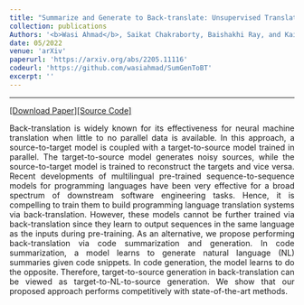 ```yaml
---
title: "Summarize and Generate to Back-translate: Unsupervised Translation of Programming Languages"
collection: publications
Authors: '<b>Wasi Ahmad</b>, Saikat Chakraborty, Baishakhi Ray, and Kai-Wei Chang.'
date: 05/2022
venue: 'arXiv'
paperurl: 'https://arxiv.org/abs/2205.11116'
codeurl: 'https://github.com/wasiahmad/SumGenToBT'
excerpt: ''
---
```

---
<a href='https://arxiv.org/pdf/2205.11116.pdf' target="_blank">[Download Paper]</a><a href='https://github.com/wasiahmad/SumGenToBT' target="_blank">[Source Code]</a>

<p align="justify">
Back-translation is widely known for its effectiveness for neural machine translation when little to no parallel data is available. In this approach, 
  a source-to-target model is coupled with a target-to-source model trained in parallel. The target-to-source model generates noisy sources, while the 
  source-to-target model is trained to reconstruct the targets and vice versa. Recent developments of multilingual pre-trained sequence-to-sequence models 
  for programming languages have been very effective for a broad spectrum of downstream software engineering tasks. Hence, it is compelling to train them 
  to build programming language translation systems via back-translation. However, these models cannot be further trained via back-translation since they 
  learn to output sequences in the same language as the inputs during pre-training. As an alternative, we propose performing back-translation via code 
  summarization and generation. In code summarization, a model learns to generate natural language (NL) summaries given code snippets. In code generation, 
  the model learns to do the opposite. Therefore, target-to-source generation in back-translation can be viewed as target-to-NL-to-source generation. We 
  show that our proposed approach performs competitively with state-of-the-art methods.
</p>

